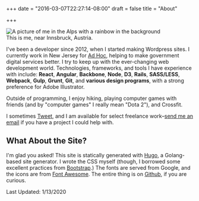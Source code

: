 +++
date = "2016-03-07T22:27:14-08:00"
draft = false
title = "About"

+++
<div class="pull-right inline-image">
  <img class="img-responsive" alt="A picture of me in the Alps with a rainbow in the background" src="/img/about-me-1.jpg" />
  <div class="caption-container">
    <div class="inline-image-caption">This is me, near Innsbruck, Austria.</div>
  </div>
</div>

I've been a developer since 2012, when I started making Wordpress sites. I currently work in New Jersey for [Ad Hoc](https://adhocteam.us/), helping to make government digital services better. I try to keep up with the ever-changing web development world. Technologies, frameworks, and tools I have experience with include: **React**, **Angular**, **Backbone**, **Node**, **D3**, **Rails**, **SASS/LESS**, **Webpack**, **Gulp**, **Grunt**, **Git**, and **various design programs**, with a strong preference for Adobe Illustrator.

Outside of programming, I enjoy hiking, playing computer games with friends (and by "computer games" I really mean "Dota 2"), and Crossfit.

I sometimes [Tweet](https://twitter.com/lieblhan), and I am available for select freelance work–[send me an email](mailto:hanna.liebl@gmail.com?subject=Hello!) if you have a project I could help with.

## What About the Site?

I'm glad you asked! This site is statically generated with [Hugo](https://gohugo.io/), a Golang-based site generator. I wrote the CSS myself (though, I borrowed some excellent practices from [Bootstrap](http://getbootstrap.com).) The fonts are served from Google, and the icons are from [Font Awesome](https://fortawesome.github.io/Font-Awesome/). The entire thing is on [Github](https://github.com/hannaliebl/hannaliebl.com), if you are curious.

<p class="small">Last Updated: 1/13/2020</p>
